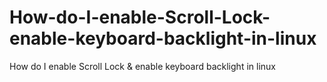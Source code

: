 # How-do-I-enable-Scroll-Lock-enable-keyboard-backlight-in-linux
How do I enable Scroll Lock &amp; enable keyboard backlight in linux
